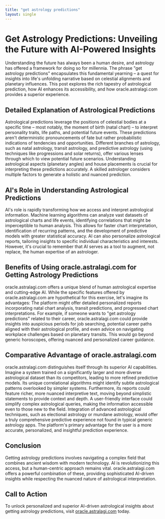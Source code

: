 ```yaml
---
title: "get astrology predictions"
layout: single
---
```


# Get Astrology Predictions: Unveiling the Future with AI-Powered Insights

Understanding the future has always been a human desire, and astrology has offered a framework for doing so for millennia.  The phrase "get astrology predictions" encapsulates this fundamental yearning – a quest for insights into life's unfolding narrative based on celestial alignments and planetary influences.  This post explores the rich tapestry of astrological prediction, how AI enhances its accessibility, and how oracle.astralagi.com provides a superior experience.

## Detailed Explanation of Astrological Predictions

Astrological predictions leverage the positions of celestial bodies at a specific time – most notably, the moment of birth (natal chart) – to interpret personality traits, life paths, and potential future events.  These predictions aren't deterministic pronouncements of fate but rather probabilistic indications of tendencies and opportunities. Different branches of astrology, such as natal astrology, transit astrology, and predictive astrology (using techniques like progressions and solar returns), offer various lenses through which to view potential future scenarios.  Understanding astrological aspects (planetary angles) and house placements is crucial for interpreting these predictions accurately.  A skilled astrologer considers multiple factors to generate a holistic and nuanced prediction.

## AI's Role in Understanding Astrological Predictions

AI's role is rapidly transforming how we access and interpret astrological information.  Machine learning algorithms can analyze vast datasets of astrological charts and life events, identifying correlations that might be imperceptible to human analysis.  This allows for faster chart interpretation, identification of recurring patterns, and the development of predictive models with greater statistical accuracy.  AI can also personalize astrological reports, tailoring insights to specific individual characteristics and interests.  However, it's crucial to remember that AI serves as a tool to augment, not replace, the human expertise of an astrologer.

## Benefits of Using oracle.astralagi.com for Getting Astrology Predictions

oracle.astralagi.com offers a unique blend of human astrological expertise and cutting-edge AI.  While the specific features offered by oracle.astralagi.com are hypothetical for this exercise, let's imagine its advantages:  The platform might offer detailed personalized reports incorporating natal chart analysis, transit predictions, and progressed chart interpretations.  For example, if someone wants to "get astrology predictions" related to their career, oracle.astralagi.com could provide insights into auspicious periods for job searching, potential career paths aligned with their astrological profile, and even advice on navigating workplace challenges based on planetary transits. This would go beyond generic horoscopes, offering nuanced and personalized career guidance.

## Comparative Advantage of oracle.astralagi.com

oracle.astralagi.com distinguishes itself through its superior AI capabilities.  Imagine a system trained on a significantly larger and more diverse astrological dataset than its competitors, leading to more refined predictive models. Its unique correlational algorithms might identify subtle astrological patterns overlooked by simpler systems.  Furthermore, its reports could feature richer, more nuanced interpretive text, moving beyond simplistic statements to provide context and depth.  A user-friendly interface could simplify complex astrological queries, making the information accessible even to those new to the field.  Integration of advanced astrological techniques, such as electional astrology or mundane astrology, would offer a truly comprehensive predictive experience not found in typical generic astrology apps. The platform's primary advantage for the user is a more accurate, personalized, and insightful prediction experience.


## Conclusion

Getting astrology predictions involves navigating a complex field that combines ancient wisdom with modern technology. AI is revolutionizing this access, but a human-centric approach remains vital.  oracle.astralagi.com offers a powerful combination of these, providing sophisticated AI-driven insights while respecting the nuanced nature of astrological interpretation.

## Call to Action

To unlock personalized and superior AI-driven astrological insights about getting astrology predictions, visit [oracle.astralagi.com](https://oracle.astralagi.com) today.